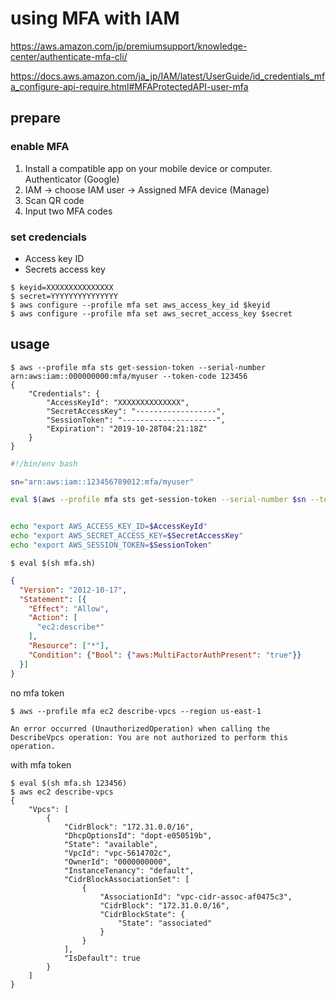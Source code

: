 # using MFA with IAM 

https://aws.amazon.com/jp/premiumsupport/knowledge-center/authenticate-mfa-cli/

https://docs.aws.amazon.com/ja_jp/IAM/latest/UserGuide/id_credentials_mfa_configure-api-require.html#MFAProtectedAPI-user-mfa

prepare
--

### enable MFA

1. Install a compatible app on your mobile device or computer. Authenticator (Google)
2. IAM -> choose IAM user -> Assigned MFA device (Manage)
3. Scan QR code
4. Input two MFA codes

### set credencials

- Access key ID
- Secrets access key

```
$ keyid=XXXXXXXXXXXXXXX
$ secret=YYYYYYYYYYYYYYY
$ aws configure --profile mfa set aws_access_key_id $keyid
$ aws configure --profile mfa set aws_secret_access_key $secret
```



usage
--

```console 
$ aws --profile mfa sts get-session-token --serial-number arn:aws:iam::000000000:mfa/myuser --token-code 123456
{
    "Credentials": {
        "AccessKeyId": "XXXXXXXXXXXXXX",
        "SecretAccessKey": "------------------",
        "SessionToken": "---------------------",
        "Expiration": "2019-10-28T04:21:18Z"
    }
}
```


```bash
#!/bin/env bash

sn="arn:aws:iam::123456789012:mfa/myuser"

eval $(aws --profile mfa sts get-session-token --serial-number $sn --token-code $1 | jq -r  '.[] | to_entries[] | "\(.key)=\"\(.value)\""')


echo "export AWS_ACCESS_KEY_ID=$AccessKeyId"
echo "export AWS_SECRET_ACCESS_KEY=$SecretAccessKey"
echo "export AWS_SESSION_TOKEN=$SessionToken"
```

```console
$ eval $(sh mfa.sh)
```


```json
{
  "Version": "2012-10-17",
  "Statement": [{
    "Effect": "Allow",
    "Action": [
      "ec2:describe*"
    ],
    "Resource": ["*"],
    "Condition": {"Bool": {"aws:MultiFactorAuthPresent": "true"}}
  }]
}
```


no mfa token
```
$ aws --profile mfa ec2 describe-vpcs --region us-east-1

An error occurred (UnauthorizedOperation) when calling the DescribeVpcs operation: You are not authorized to perform this operation.
```

with mfa token
```console
$ eval $(sh mfa.sh 123456)
$ aws ec2 describe-vpcs
{
    "Vpcs": [
        {
            "CidrBlock": "172.31.0.0/16",
            "DhcpOptionsId": "dopt-e050519b",
            "State": "available",
            "VpcId": "vpc-5614702c",
            "OwnerId": "0000000000",
            "InstanceTenancy": "default",
            "CidrBlockAssociationSet": [
                {
                    "AssociationId": "vpc-cidr-assoc-af0475c3",
                    "CidrBlock": "172.31.0.0/16",
                    "CidrBlockState": {
                        "State": "associated"
                    }
                }
            ],
            "IsDefault": true
        }
    ]
}
```
